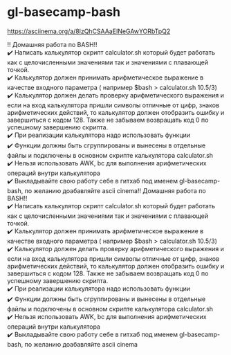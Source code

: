 # gl-basecamp-bash

https://asciinema.org/a/8lzQhCSAAaEINeGAwYORbTpQ2

‼️ Домашняя работа по BASH‼️ </br>
 ✔️ Написать калькулятор скрипт calculator.sh который будет работать как с целочисленными значениями так и значениями с плавающей точкой.</br>
 ✔️ Калькулятор должен принимать арифметическое выражение в качестве входного параметра ( например $bash > calculator.sh 10.5/3)</br>
 ✔️ Калькулятор должен делать проверку арифметического выражения и если на вход калькулятора пришли символы отличные от цифр, знаков арифметических действий, то калькулятор должен отобразить ошибку и завершиться с кодом 128. Также не забываем возвращать код 0 по успешному завершению скрипта.</br>
 ✔️ При реализации калькулятора надо использовать функции</br>
 ✔️ Функции должны быть сгруппированы и вынесены в отдельные файлы и подключены в основном скрипте калькулятора  calculator.sh</br>
 ✔️ Нельзя использовать AWK, bc для выполнения арифметических операций внутри калькулятора</br>
 ✔️ Выкладывайте свою работу себе в гитхаб под именем gl-basecamp-bash, по желанию доабавляйте ascii cinema‼️ Домашняя работа по BASH‼️</br>
 ✔️ Написать калькулятор скрипт calculator.sh который будет работать как с целочисленными значениями так и значениями с плавающей точкой.</br>
 ✔️ Калькулятор должен принимать арифметическое выражение в качестве входного параметра ( например $bash > calculator.sh 10.5/3)</br>
 ✔️ Калькулятор должен делать проверку арифметического выражения и если на вход калькулятора пришли символы отличные от цифр, знаков арифметических действий, то калькулятор должен отобразить ошибку и завершиться с кодом 128. Также не забываем возвращать код 0 по успешному завершению скрипта.</br>
 ✔️ При реализации калькулятора надо использовать функции</br>
 ✔️ Функции должны быть сгруппированы и вынесены в отдельные файлы и подключены в основном скрипте калькулятора  calculator.sh</br>
 ✔️ Нельзя использовать AWK, bc для выполнения арифметических операций внутри калькулятора</br>
 ✔️ Выкладывайте свою работу себе в гитхаб под именем gl-basecamp-bash, по желанию доабавляйте ascii cinema</br>
